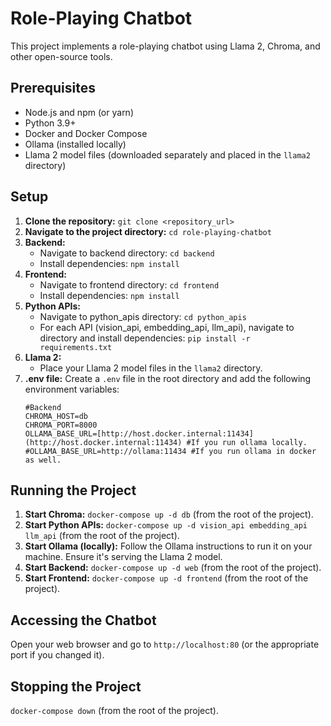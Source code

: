 # Role-Playing Chatbot

This project implements a role-playing chatbot using Llama 2, Chroma, and other open-source tools.

## Prerequisites

*   Node.js and npm (or yarn)
*   Python 3.9+
*   Docker and Docker Compose
*   Ollama (installed locally)
*   Llama 2 model files (downloaded separately and placed in the `llama2` directory)

## Setup

1.  **Clone the repository:** `git clone <repository_url>`
2.  **Navigate to the project directory:** `cd role-playing-chatbot`
3.  **Backend:**
    *   Navigate to backend directory: `cd backend`
    *   Install dependencies: `npm install`
4.  **Frontend:**
    *   Navigate to frontend directory: `cd frontend`
    *   Install dependencies: `npm install`
5.  **Python APIs:**
    *   Navigate to python_apis directory: `cd python_apis`
    *   For each API (vision_api, embedding_api, llm_api), navigate to directory and install dependencies: `pip install -r requirements.txt`
6.  **Llama 2:**
    *   Place your Llama 2 model files in the `llama2` directory.
7.  **.env file:** Create a `.env` file in the root directory and add the following environment variables:
    ```
    #Backend
    CHROMA_HOST=db
    CHROMA_PORT=8000
    OLLAMA_BASE_URL=[http://host.docker.internal:11434](http://host.docker.internal:11434) #If you run ollama locally.
    #OLLAMA_BASE_URL=http://ollama:11434 #If you run ollama in docker as well.
    ```

## Running the Project

1.  **Start Chroma:** `docker-compose up -d db` (from the root of the project).
2.  **Start Python APIs:** `docker-compose up -d vision_api embedding_api llm_api` (from the root of the project).
3.  **Start Ollama (locally):** Follow the Ollama instructions to run it on your machine. Ensure it's serving the Llama 2 model.
4.  **Start Backend:** `docker-compose up -d web` (from the root of the project).
5.  **Start Frontend:** `docker-compose up -d frontend` (from the root of the project).

## Accessing the Chatbot

Open your web browser and go to `http://localhost:80` (or the appropriate port if you changed it).

## Stopping the Project

`docker-compose down` (from the root of the project).